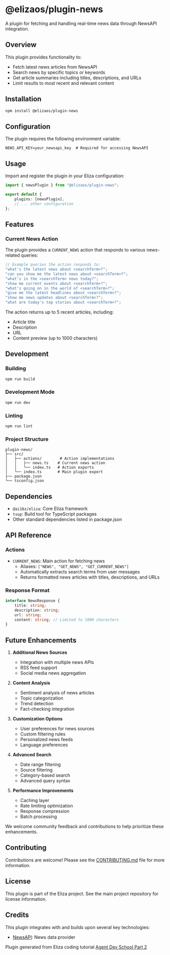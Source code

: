 # @elizaos/plugin-news

A plugin for fetching and handling real-time news data through NewsAPI integration.

## Overview

This plugin provides functionality to:

-   Fetch latest news articles from NewsAPI
-   Search news by specific topics or keywords
-   Get article summaries including titles, descriptions, and URLs
-   Limit results to most recent and relevant content

## Installation

```bash
npm install @elizaos/plugin-news
```

## Configuration

The plugin requires the following environment variable:

```env
NEWS_API_KEY=your_newsapi_key  # Required for accessing NewsAPI
```

## Usage

Import and register the plugin in your Eliza configuration:

```typescript
import { newsPlugin } from "@elizaos/plugin-news";

export default {
    plugins: [newsPlugin],
    // ... other configuration
};
```

## Features

### Current News Action

The plugin provides a `CURRENT_NEWS` action that responds to various news-related queries:

```typescript
// Example queries the action responds to:
"what's the latest news about <searchTerm>?";
"can you show me the latest news about <searchTerm>?";
"what's in the <searchTerm> news today?";
"show me current events about <searchTerm>?";
"what's going on in the world of <searchTerm>?";
"give me the latest headlines about <searchTerm>?";
"show me news updates about <searchTerm>?";
"what are today's top stories about <searchTerm>?";
```

The action returns up to 5 recent articles, including:

-   Article title
-   Description
-   URL
-   Content preview (up to 1000 characters)

## Development

### Building

```bash
npm run build
```

### Development Mode

```bash
npm run dev
```

### Linting

```bash
npm run lint
```

### Project Structure

```
plugin-news/
├── src/
│   ├── actions/        # Action implementations
│   │   ├── news.ts    # Current news action
│   │   └── index.ts   # Action exports
│   └── index.ts       # Main plugin export
├── package.json
└── tsconfig.json
```

## Dependencies

-   `@ai16z/eliza`: Core Eliza framework
-   `tsup`: Build tool for TypeScript packages
-   Other standard dependencies listed in package.json

## API Reference

### Actions

-   `CURRENT_NEWS`: Main action for fetching news
    -   Aliases: `["NEWS", "GET_NEWS", "GET_CURRENT_NEWS"]`
    -   Automatically extracts search terms from user messages
    -   Returns formatted news articles with titles, descriptions, and URLs

### Response Format

```typescript
interface NewsResponse {
    title: string;
    description: string;
    url: string;
    content: string; // Limited to 1000 characters
}
```

## Future Enhancements

1. **Additional News Sources**

    - Integration with multiple news APIs
    - RSS feed support
    - Social media news aggregation

2. **Content Analysis**

    - Sentiment analysis of news articles
    - Topic categorization
    - Trend detection
    - Fact-checking integration

3. **Customization Options**

    - User preferences for news sources
    - Custom filtering rules
    - Personalized news feeds
    - Language preferences

4. **Advanced Search**

    - Date range filtering
    - Source filtering
    - Category-based search
    - Advanced query syntax

5. **Performance Improvements**
    - Caching layer
    - Rate limiting optimization
    - Response compression
    - Batch processing

We welcome community feedback and contributions to help prioritize these enhancements.

## Contributing

Contributions are welcome! Please see the [CONTRIBUTING.md](CONTRIBUTING.md) file for more information.

## License

This plugin is part of the Eliza project. See the main project repository for license information.

## Credits

This plugin integrates with and builds upon several key technologies:

-   [NewsAPI](https://newsapi.org/): News data provider

Plugin generated from Eliza coding tutorial [Agent Dev School Part 2](https://www.youtube.com/watch?v=XenGeAcPAQo)
